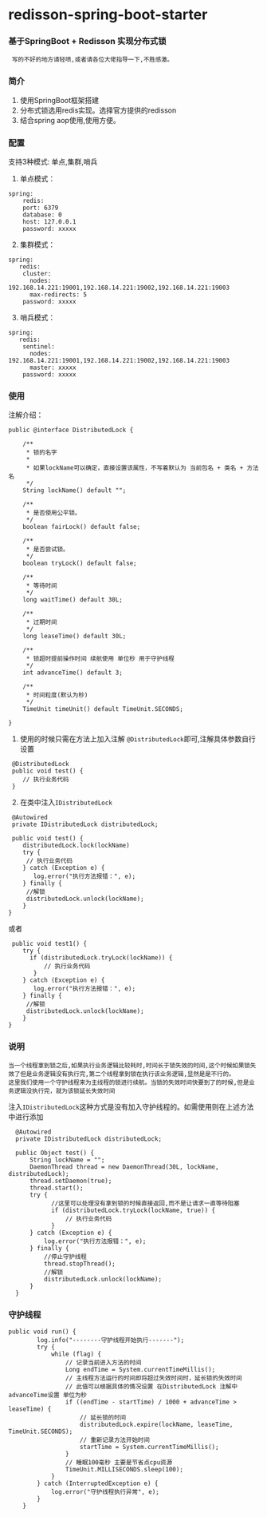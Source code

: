 
# redisson-spring-boot-starter

### 基于SpringBoot + Redisson 实现分布式锁
     写的不好的地方请轻喷,或者请各位大佬指导一下,不胜感激。

### 简介
   1. 使用SpringBoot框架搭建
   2. 分布式锁选用redis实现。选择官方提供的redisson
   3. 结合spring aop使用,使用方便。

### 配置

 支持3种模式: 单点,集群,哨兵

1. 单点模式：

````
spring:
    redis:
    port: 6379
    database: 0
    host: 127.0.0.1
    password: xxxxx
````
2. 集群模式：

````
spring:
   redis:
    cluster:
      nodes: 192.168.14.221:19001,192.168.14.221:19002,192.168.14.221:19003
      max-redirects: 5
    password: xxxxx
````

3. 哨兵模式：

````
spring:
   redis:
    sentinel:
      nodes: 192.168.14.221:19001,192.168.14.221:19002,192.168.14.221:19003
      master: xxxxx
    password: xxxxx
````


### 使用

注解介绍：
````
public @interface DistributedLock {

    /**
     * 锁的名字
     *
     * 如果lockName可以确定，直接设置该属性，不写着默认为 当前包名 + 类名 + 方法名
     */
    String lockName() default "";

    /**
     * 是否使用公平锁。
     */
    boolean fairLock() default false;

    /**
     * 是否尝试锁。
     */
    boolean tryLock() default false;

    /**
     * 等待时间
     */
    long waitTime() default 30L;

    /**
     * 过期时间
     */
    long leaseTime() default 30L;

    /**
     * 锁超时提前操作时间 续航使用 单位秒 用于守护线程
     */
    int advanceTime() default 3;

    /**
     * 时间粒度(默认为秒)
     */
    TimeUnit timeUnit() default TimeUnit.SECONDS;

}
````

1. 使用的时候只需在方法上加入注解 `@DistributedLock`即可,注解具体参数自行设置

````
 @DistributedLock
 public void test() {
    // 执行业务代码
 }
````

2. 在类中注入`IDistributedLock`

````
 @Autowired
 private IDistributedLock distributedLock;

 public void test() {
    distributedLock.lock(lockName)
    try {
     // 执行业务代码
    } catch (Exception e) {
       log.error("执行方法报错：", e);
    } finally {
     //解锁
     distributedLock.unlock(lockName);
    }
}
````

或者

````
 public void test1() {
    try {
      if (distributedLock.tryLock(lockName)) {
          // 执行业务代码
       }
    } catch (Exception e) {
       log.error("执行方法报错：", e);
    } finally {
     //解锁
     distributedLock.unlock(lockName);
    }
}

````


### 说明

    当一个线程拿到锁之后,如果执行业务逻辑比较耗时,时间长于锁失效的时间,这个时候如果锁失效了但是业务逻辑没有执行完,第二个线程拿到锁在执行该业务逻辑,显然是是不行的。
    这里我们使用一个守护线程来为主线程的锁进行续航。当锁的失效时间快要到了的时候,但是业务逻辑没执行完，就为该锁延长失效时间


注入`IDistributedLock`这种方式是没有加入守护线程的。如需使用则在上述方法中进行添加

````
  @Autowired
  private IDistributedLock distributedLock;

  public Object test() {
      String lockName = "";
      DaemonThread thread = new DaemonThread(30L, lockName, distributedLock);
      thread.setDaemon(true);
      thread.start();
      try {
            //这里可以处理没有拿到锁的时候直接返回,而不是让请求一直等待阻塞
            if (distributedLock.tryLock(lockName, true)) {
                // 执行业务代码
            }
      } catch (Exception e) {
          log.error("执行方法报错：", e);
      } finally {
          //停止守护线程
          thread.stopThread();
          //解锁
          distributedLock.unlock(lockName);
      }
  }
````

### 守护线程

````
public void run() {
        log.info("--------守护线程开始执行-------");
        try {
            while (flag) {
                // 记录当前进入方法的时间
                Long endTime = System.currentTimeMillis();
                // 主线程方法运行的时间即将超过失效时间时，延长锁的失效时间
                // 此值可以根据具体的情况设置 在DistributedLock 注解中advanceTime设置 单位为秒
                if ((endTime - startTime) / 1000 + advanceTime > leaseTime) {
                    // 延长锁的时间
                    distributedLock.expire(lockName, leaseTime, TimeUnit.SECONDS);
                    // 重新记录方法开始时间
                    startTime = System.currentTimeMillis();
                }
                // 睡眠100毫秒 主要是节省点cpu资源
                TimeUnit.MILLISECONDS.sleep(100);
            }
        } catch (InterruptedException e) {
            log.error("守护线程执行异常", e);
        }
    }
````